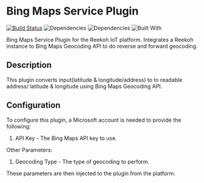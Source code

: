 # Bing Maps Service Plugin
[![Build Status](https://travis-ci.org/Reekoh/mailgun-connector.svg)](https://travis-ci.org/Reekoh/bing-geocoding-service)
![Dependencies](https://img.shields.io/david/Reekoh/bing-geocoding-service.svg)
![Dependencies](https://img.shields.io/david/dev/Reekoh/bing-geocoding-service.svg)
![Built With](https://img.shields.io/badge/built%20with-gulp-red.svg)

Bing Maps Service Plugin for the Reekoh IoT platform. Integrates a Reekoh instance to Bing Maps Geocoding API to do reverse and forward geocoding.

## Description
This plugin converts input(latitude & longitude/address) to to readable address/ latitude & longitude using Bing Maps Geocoding API.

## Configuration
To configure this plugin, a Microsoft account is needed to provide the following:

1. API Key - The Bing Maps API key to use.

Other Parameters:

1. Geocoding Type - The type of geocoding to perform.

These parameters are then injected to the plugin from the platform.